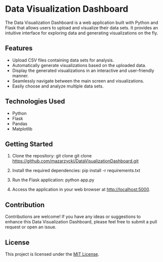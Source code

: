 # Data Visualization Dashboard

The Data Visualization Dashboard is a web application built with Python and Flask that allows users to upload and visualize their data sets. It provides an intuitive interface for exploring data and generating visualizations on the fly.

## Features

- Upload CSV files containing data sets for analysis.
- Automatically generate visualizations based on the uploaded data.
- Display the generated visualizations in an interactive and user-friendly manner.
- Seamlessly navigate between the main screen and visualizations.
- Easily choose and analyze multiple data sets.

## Technologies Used

- Python
- Flask
- Pandas
- Matplotlib

## Getting Started

1. Clone the repository:
git clone git clone https://github.com/mazarzycki/DataVisualizationDashboard.git

2. Install the required dependencies:
pip install -r requirements.txt

3. Run the Flask application:
python app.py

4. Access the application in your web browser at [http://localhost:5000](http://localhost:5000).

## Contribution

Contributions are welcome! If you have any ideas or suggestions to enhance this Data Visualization Dashboard, please feel free to submit a pull request or open an issue.

## License

This project is licensed under the [MIT License](LICENSE).


